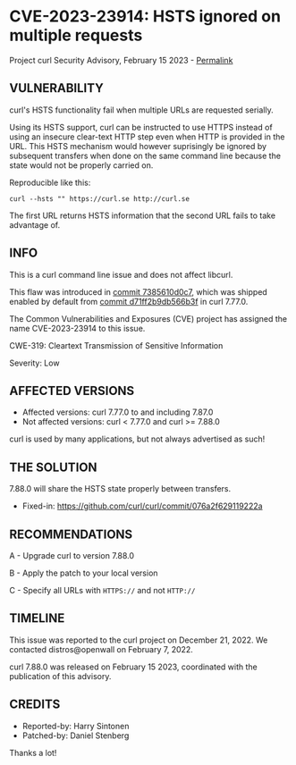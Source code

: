 CVE-2023-23914: HSTS ignored on multiple requests
=================================================

Project curl Security Advisory, February 15 2023 -
[Permalink](https://curl.se/docs/CVE-2023-23914.html)

VULNERABILITY
-------------

curl's HSTS functionality fail when multiple URLs are requested serially.

Using its HSTS support, curl can be instructed to use HTTPS instead of using
an insecure clear-text HTTP step even when HTTP is provided in the URL. This
HSTS mechanism would however suprisingly be ignored by subsequent transfers
when done on the same command line because the state would not be properly
carried on.

Reproducible like this:

    curl --hsts "" https://curl.se http://curl.se

The first URL returns HSTS information that the second URL fails to take
advantage of.

INFO
----

This is a curl command line issue and does not affect libcurl.

This flaw was introduced in [commit
7385610d0c7](https://github.com/curl/curl/commit/7385610d0c7), which was
shipped enabled by default from [commit
d71ff2b9db566b3f](https://github.com/curl/curl/commit/d71ff2b9db566b3f) in
curl 7.77.0.

The Common Vulnerabilities and Exposures (CVE) project has assigned the name
CVE-2023-23914 to this issue.

CWE-319: Cleartext Transmission of Sensitive Information

Severity: Low

AFFECTED VERSIONS
-----------------

- Affected versions: curl 7.77.0 to and including 7.87.0
- Not affected versions: curl < 7.77.0 and curl >= 7.88.0

curl is used by many applications, but not always advertised as such!

THE SOLUTION
------------

7.88.0 will share the HSTS state properly between transfers.

- Fixed-in: https://github.com/curl/curl/commit/076a2f629119222a

RECOMMENDATIONS
--------------

 A - Upgrade curl to version 7.88.0

 B - Apply the patch to your local version
 
 C - Specify all URLs with `HTTPS://` and not `HTTP://`
 
TIMELINE
--------

This issue was reported to the curl project on December 21, 2022. We contacted
distros@openwall on February 7, 2022.

curl 7.88.0 was released on February 15 2023, coordinated with the publication
of this advisory.

CREDITS
-------

- Reported-by: Harry Sintonen
- Patched-by: Daniel Stenberg

Thanks a lot!
